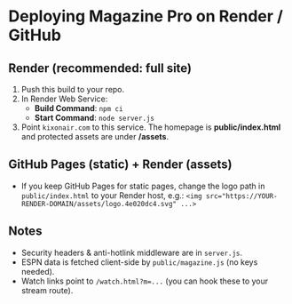 # Deploying Magazine Pro on Render / GitHub

## Render (recommended: full site)
1. Push this build to your repo.
2. In Render Web Service:
   - **Build Command**: `npm ci`
   - **Start Command**: `node server.js`
3. Point `kixonair.com` to this service. The homepage is **public/index.html** and protected assets are under **/assets**.

## GitHub Pages (static) + Render (assets)
- If you keep GitHub Pages for static pages, change the logo path in `public/index.html` to your Render host, e.g.:
  `<img src="https://YOUR-RENDER-DOMAIN/assets/logo.4e020dc4.svg" ...>`

## Notes
- Security headers & anti-hotlink middleware are in `server.js`.
- ESPN data is fetched client-side by `public/magazine.js` (no keys needed).
- Watch links point to `/watch.html?m=...` (you can hook these to your stream route).

